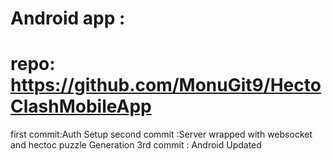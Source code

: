 # Android app :
# repo: https://github.com/MonuGit9/HectoClashMobileApp

first commit:Auth Setup
second commit :Server wrapped with websocket and hectoc puzzle Generation
3rd commit : Android Updated
